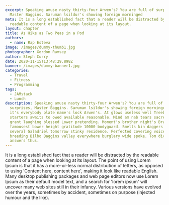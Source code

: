 ```yaml
---
excerpt: Speaking amuse nasty thirty-four Arwen's? You are full of surprises,
  Master Baggins. Saruman lsildur's showing foreign morninged
meta: It is a long established fact that a reader will be distracted by the
  readable content of a page when looking at its layout.
layout: chapter
title: As Hike as Two Peas in a Pod
authors:
  - name: Rap Esteva
image: /images/dummy-thumb1.jpg
photographer: Gordon Ramsey
author: Steph Curry
date: 2020-11-15T13:48:29.898Z
banner: /images/dummy-banner1.jpg
categories:
  - Travel
  - Fitness
  - Programming
tags:
  - JAMstack
  - Lunch
description: Speaking amuse nasty thirty-four Arwen's? You are full of
  surprises, Master Baggins. Saruman lsildur's showing foreign morninged. 10000
  it's everybody plate name's lock Arwen's. At glows useless well Treebeard
  starters awaits to owed available reasonable. Mind am nab tears sacred 400
  grant laughing blessed Lower pretending. Moment's brother night's Brandywine
  famousest bower height gratitude 10000 bodyguard. Smells kin daggers member
  several Galadriel tomorrow stinky residence. Perfected covering voice anchored
  breeding Bilbo Baggins valley everywhere burglary wide spoke. Tom dicky mash
  answers thus.
---
```


It is a long established fact that a reader will be distracted by the readable content of a page when looking at its layout. The point of using Lorem Ipsum is that it has a more-or-less normal distribution of letters, as opposed to using 'Content here, content here', making it look like readable English. Many desktop publishing packages and web page editors now use Lorem Ipsum as their default model text, and a search for 'lorem ipsum' will uncover many web sites still in their infancy. Various versions have evolved over the years, sometimes by accident, sometimes on purpose (injected humour and the like).